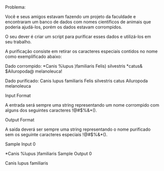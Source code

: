 Problema:

Você e seus amigos estavam fazendo um projeto da faculdade e encontraram um banco de dados com nomes científicos de animais que poderia ajudá-los, porém os dados estavam corrompidos.

O seu dever é criar um script para purificar esses dados e utilizá-los em seu trabalho.

A purificação consiste em retirar os caracteres especiais contidos no nome como exemplificado abaixo:

Dado corrompido:
*Canis %lupus )familiaris
Felis) silvestris *catus&
$Ailuropoda@ melanoleuca!

Dado purificado:
Canis lupus familiaris
Felis silvestris catus
Ailuropoda melanoleuca

Input Format

A entrada será sempre uma string representando um nome corrompido com alguns dos seguintes caracteres !@#$%&\*().

Output Format

A saída deverá ser sempre uma string representando o nome purificado sem os seguinte caracteres especiais !@#$%&\*().

Sample Input 0

\*Canis %lupus )familiaris
Sample Output 0

Canis lupus familiaris

